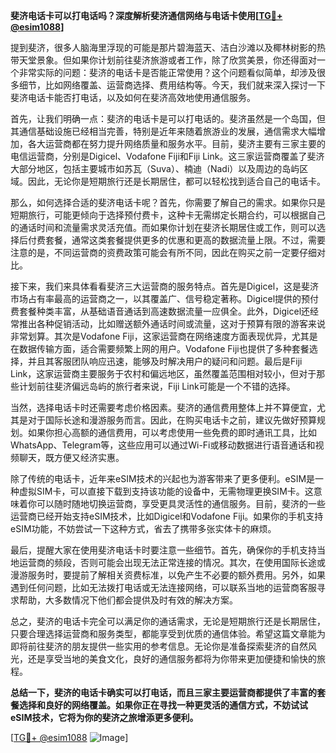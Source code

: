 **斐济电话卡可以打电话吗？深度解析斐济通信网络与电话卡使用[[TG💪+ @esim1088](https://t.me/s/esim1088)]**

提到斐济，很多人脑海里浮现的可能是那片碧海蓝天、洁白沙滩以及椰林树影的热带天堂景象。但如果你计划前往斐济旅游或者工作，除了欣赏美景，你还得面对一个非常实际的问题：斐济的电话卡是否能正常使用？这个问题看似简单，却涉及很多细节，比如网络覆盖、运营商选择、费用结构等。今天，我们就来深入探讨一下斐济电话卡能否打电话，以及如何在斐济高效地使用通信服务。

首先，让我们明确一点：斐济的电话卡是可以打电话的。斐济虽然是一个岛国，但其通信基础设施已经相当完善，特别是近年来随着旅游业的发展，通信需求大幅增加，各大运营商都在努力提升网络质量和服务水平。目前，斐济主要有三家主要的电信运营商，分别是Digicel、Vodafone Fiji和Fiji Link。这三家运营商覆盖了斐济大部分地区，包括主要城市如苏瓦（Suva）、楠迪（Nadi）以及周边的岛屿区域。因此，无论你是短期旅行还是长期居住，都可以轻松找到适合自己的电话卡。

那么，如何选择合适的斐济电话卡呢？首先，你需要了解自己的需求。如果你只是短期旅行，可能更倾向于选择预付费卡，这种卡无需绑定长期合约，可以根据自己的通话时间和流量需求灵活充值。而如果你计划在斐济长期居住或工作，则可以选择后付费套餐，通常这类套餐提供更多的优惠和更高的数据流量上限。不过，需要注意的是，不同运营商的资费政策可能会有所不同，因此在购买之前一定要仔细对比。

接下来，我们来具体看看斐济三大运营商的服务特点。首先是Digicel，这是斐济市场占有率最高的运营商之一，以其覆盖广、信号稳定著称。Digicel提供的预付费套餐种类丰富，从基础语音通话到高速数据流量一应俱全。此外，Digicel还经常推出各种促销活动，比如赠送额外通话时间或流量，这对于预算有限的游客来说非常划算。其次是Vodafone Fiji，这家运营商在网络速度方面表现优异，尤其是在数据传输方面，适合需要频繁上网的用户。Vodafone Fiji也提供了多种套餐选择，并且其客服团队响应迅速，能够及时解决用户的疑问和问题。最后是Fiji Link，这家运营商主要服务于农村和偏远地区，虽然覆盖范围相对较小，但对于那些计划前往斐济偏远岛屿的旅行者来说，Fiji Link可能是一个不错的选择。

当然，选择电话卡时还需要考虑价格因素。斐济的通信费用整体上并不算便宜，尤其是对于国际长途和漫游服务而言。因此，在购买电话卡之前，建议先做好预算规划。如果你担心高额的通信费用，可以考虑使用一些免费的即时通讯工具，比如WhatsApp、Telegram等，这些应用可以通过Wi-Fi或移动数据进行语音通话和视频聊天，既方便又经济实惠。

除了传统的电话卡，近年来eSIM技术的兴起也为游客带来了更多便利。eSIM是一种虚拟SIM卡，可以直接下载到支持该功能的设备中，无需物理更换SIM卡。这意味着你可以随时随地切换运营商，享受更具灵活性的通信服务。目前，斐济的一些运营商已经开始支持eSIM技术，比如Digicel和Vodafone Fiji。如果你的手机支持eSIM功能，不妨尝试一下这种方式，省去了携带多张实体卡的麻烦。

最后，提醒大家在使用斐济电话卡时要注意一些细节。首先，确保你的手机支持当地运营商的频段，否则可能会出现无法正常连接的情况。其次，在使用国际长途或漫游服务时，要提前了解相关资费标准，以免产生不必要的额外费用。另外，如果遇到任何问题，比如无法拨打电话或无法连接网络，可以联系当地的运营商客服寻求帮助，大多数情况下他们都会提供及时有效的解决方案。

总之，斐济的电话卡完全可以满足你的通话需求，无论是短期旅行还是长期居住，只要合理选择运营商和服务类型，都能享受到优质的通信体验。希望这篇文章能为即将前往斐济的朋友提供一些实用的参考信息。无论你是准备探索斐济的自然风光，还是享受当地的美食文化，良好的通信服务都将为你带来更加便捷和愉快的旅程。

**总结一下，斐济的电话卡确实可以打电话，而且三家主要运营商都提供了丰富的套餐选择和良好的网络覆盖。如果你正在寻找一种更灵活的通信方式，不妨试试eSIM技术，它将为你的斐济之旅增添更多便利。**

[[TG💪+ @esim1088](https://t.me/s/esim1088) ![Image](https://i.postimg.cc/4NQfJmqS/Snipaste-2025-05-13-00-14-12.png)]